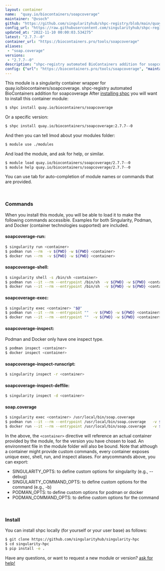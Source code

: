 ```yaml
---
layout: container
name:  "quay.io/biocontainers/soapcoverage"
maintainer: "@vsoch"
github: "https://github.com/singularityhub/shpc-registry/blob/main/quay.io/biocontainers/soapcoverage/container.yaml"
config_url: "https://raw.githubusercontent.com/singularityhub/shpc-registry/main/quay.io/biocontainers/soapcoverage/container.yaml"
updated_at: "2022-11-10 00:00:03.534275"
latest: "2.7.7--0"
container_url: "https://biocontainers.pro/tools/soapcoverage"
aliases:
 - "soap.coverage"
versions:
 - "2.7.7--0"
description: "shpc-registry automated BioContainers addition for soapcoverage"
config: {"url": "https://biocontainers.pro/tools/soapcoverage", "maintainer": "@vsoch", "description": "shpc-registry automated BioContainers addition for soapcoverage", "latest": {"2.7.7--0": "sha256:d03e4a6c70e8802ee3ce0f628eaec153acd65d7b6c610f51b116634233643350"}, "tags": {"2.7.7--0": "sha256:d03e4a6c70e8802ee3ce0f628eaec153acd65d7b6c610f51b116634233643350"}, "docker": "quay.io/biocontainers/soapcoverage", "aliases": {"soap.coverage": "/usr/local/bin/soap.coverage"}}
---
```


This module is a singularity container wrapper for quay.io/biocontainers/soapcoverage.
shpc-registry automated BioContainers addition for soapcoverage
After [installing shpc](#install) you will want to install this container module:


```bash
$ shpc install quay.io/biocontainers/soapcoverage
```

Or a specific version:

```bash
$ shpc install quay.io/biocontainers/soapcoverage:2.7.7--0
```

And then you can tell lmod about your modules folder:

```bash
$ module use ./modules
```

And load the module, and ask for help, or similar.

```bash
$ module load quay.io/biocontainers/soapcoverage/2.7.7--0
$ module help quay.io/biocontainers/soapcoverage/2.7.7--0
```

You can use tab for auto-completion of module names or commands that are provided.

<br>

### Commands

When you install this module, you will be able to load it to make the following commands accessible.
Examples for both Singularity, Podman, and Docker (container technologies supported) are included.

#### soapcoverage-run:

```bash
$ singularity run <container>
$ podman run --rm  -v ${PWD} -w ${PWD} <container>
$ docker run --rm  -v ${PWD} -w ${PWD} <container>
```

#### soapcoverage-shell:

```bash
$ singularity shell -s /bin/sh <container>
$ podman run --it --rm --entrypoint /bin/sh  -v ${PWD} -w ${PWD} <container>
$ docker run --it --rm --entrypoint /bin/sh  -v ${PWD} -w ${PWD} <container>
```

#### soapcoverage-exec:

```bash
$ singularity exec <container> "$@"
$ podman run --it --rm --entrypoint ""  -v ${PWD} -w ${PWD} <container> "$@"
$ docker run --it --rm --entrypoint ""  -v ${PWD} -w ${PWD} <container> "$@"
```

#### soapcoverage-inspect:

Podman and Docker only have one inspect type.

```bash
$ podman inspect <container>
$ docker inspect <container>
```

#### soapcoverage-inspect-runscript:

```bash
$ singularity inspect -r <container>
```

#### soapcoverage-inspect-deffile:

```bash
$ singularity inspect -d <container>
```


#### soap.coverage

```bash
$ singularity exec <container> /usr/local/bin/soap.coverage
$ podman run --it --rm --entrypoint /usr/local/bin/soap.coverage   -v ${PWD} -w ${PWD} <container> -c " $@"
$ docker run --it --rm --entrypoint /usr/local/bin/soap.coverage   -v ${PWD} -w ${PWD} <container> -c " $@"
```



In the above, the `<container>` directive will reference an actual container provided
by the module, for the version you have chosen to load. An environment file in the
module folder will also be bound. Note that although a container
might provide custom commands, every container exposes unique exec, shell, run, and
inspect aliases. For anycommands above, you can export:

 - SINGULARITY_OPTS: to define custom options for singularity (e.g., --debug)
 - SINGULARITY_COMMAND_OPTS: to define custom options for the command (e.g., -b)
 - PODMAN_OPTS: to define custom options for podman or docker
 - PODMAN_COMMAND_OPTS: to define custom options for the command

<br>

### Install

You can install shpc locally (for yourself or your user base) as follows:

```bash
$ git clone https://github.com/singularityhub/singularity-hpc
$ cd singularity-hpc
$ pip install -e .
```

Have any questions, or want to request a new module or version? [ask for help!](https://github.com/singularityhub/singularity-hpc/issues)